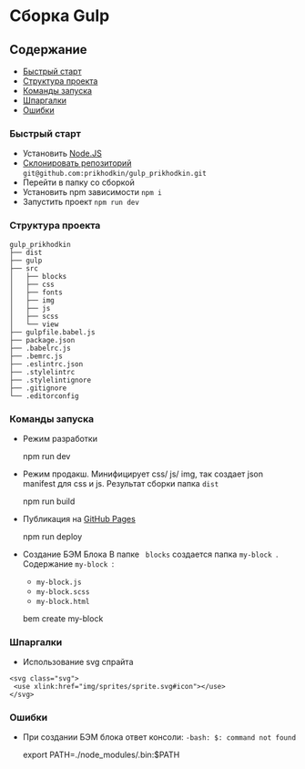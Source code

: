 # Сборка Gulp 

## Содержание
 + [Быстрый старт](#setup)
 + [Структура проекта](#file)
 + [Команды запуска](#command)
 + [Шпаргалки](#help)
 + [Ошибки](#error)

### <a name="setup"></a> Быстрый старт

+ Установить [Node.JS](https://nodejs.org/en/)
+ [Склонировать репозиторий](https://github.com/prikhodkin/gulp_prikhodkin) ```git@github.com:prikhodkin/gulp_prikhodkin.git```
+ Перейти в папку со сборкой
+ Установить npm зависимости ```npm i ```
+ Запустить проект ```npm run dev```


### <a name="file"></a> Структура проекта
```
gulp_prikhodkin
├── dist
├── gulp
├── src
│   ├── blocks
│   ├── css
│   ├── fonts
│   ├── img
│   ├── js
│   ├── scss
│   └── view
├── gulpfile.babel.js
├── package.json
├── .babelrc.js
├── .bemrc.js
├── .eslintrc.json
├── .stylelintrc
├── .stylelintignore
├── .gitignore
└── .editorconfig
```

### <a name="command"></a> Команды запуска

+ Режим разработки 


    npm run dev
    
+ Режим продакш. Минифицирует css/ js/ img, так создает json manifest для css и js. Результат сборки папка ```dist ```
    

    npm run build
    

+ Публикация на [GitHub Pages](https://pages.github.com/)


    npm run deploy
    
+ Создание БЭМ Блока
В папке ``` blocks``` создается папка ```my-block ```. 
<br>Содержание `my-block `:
    + `my-block.js`
    + `my-block.scss`
    + `my-block.html`

    
    bem create my-block
    
    
### <a name="help"></a> Шпаргалки

+ Использование svg спрайта
``` 
<svg class="svg">
 <use xlink:href="img/sprites/sprite.svg#icon"></use>
</svg> 
```  
   
       

### <a name="error"></a> Ошибки

+ При создании БЭМ блока ответ консоли: `-bash: $: command not found`


    export PATH=./node_modules/.bin:$PATH
